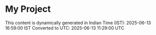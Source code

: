# My Project

This content is dynamically generated in Indian Time (IST): 2025-06-13 16:59:00 IST
Converted to UTC: 2025-06-13 11:29:00 UTC
